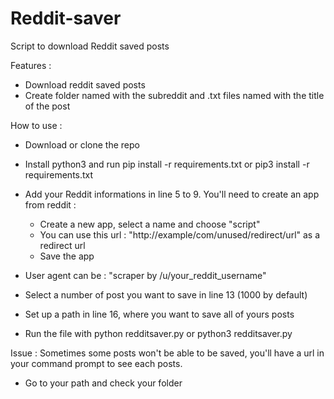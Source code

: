 # Reddit-saver
Script to download Reddit saved posts

Features : 
- Download reddit saved posts
- Create folder named with the subreddit and .txt files named with the title of the post


How to use :
- Download or clone the repo
- Install python3 and run pip install -r requirements.txt or pip3 install -r requirements.txt

- Add your Reddit informations in line 5 to 9. 
You'll need to create an app from reddit :
  - Create a new app, select a name and choose "script"
  - You can use this url : "http://example/com/unused/redirect/url" as a redirect url 
  - Save the app
  
- User agent can be : "scraper by /u/your_reddit_username"
  
- Select a number of post you want to save in line 13 (1000 by default)

- Set up a path in line 16, where you want to save all of yours posts

- Run the file with python redditsaver.py or python3 redditsaver.py 

Issue : Sometimes some posts won't be able to be saved, you'll have a url in your command prompt to see each posts.

- Go to your path and check your folder
